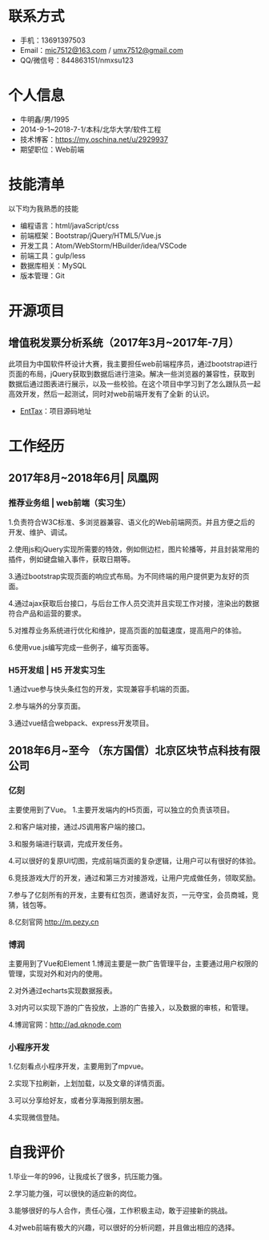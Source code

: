 
# 联系方式
 - 手机：13691397503
 - Email：mic7512@163.com / umx7512@gmail.com
 - QQ/微信号：844863151/nmxsu123
# 个人信息
 - 牛明鑫/男/1995
 - 2014-9-1~2018-7-1/本科/北华大学/软件工程
 - 技术博客：https://my.oschina.net/u/2929937
 - 期望职位：Web前端
# 技能清单
以下均为我熟悉的技能
- 编程语言：html/javaScript/css
- 前端框架：Bootstrap/jQuery/HTML5/Vue.js
- 开发工具：Atom/WebStorm/HBuilder/idea/VSCode
- 前端工具：gulp/less
- 数据库相关：MySQL
- 版本管理：Git

      
# 开源项目
## 增值税发票分析系统（2017年3月~2017年-7月）
此项目为中国软件杯设计大赛，我主要担任web前端程序员，通过bootstrap进行页面的布局，jQuery获取到数据后进行渲染。解决一些浏览器的兼容性，获取到数据后通过图表进行展示，以及一些校验。在这个项目中学习到了怎么跟队员一起高效开发，然后一起测试，同时对web前端开发有了全新 的认识。

  *   [EntTax](https://github.com/Hxmic/EntTax-1)：项目源码地址
# 工作经历
## 2017年8月~2018年6月| 凤凰网 
### 推荐业务组 | web前端（实习生）
1.负责符合W3C标准、多浏览器兼容、语义化的Web前端网页。并且方便之后的开发、维护、调试。

2.使用js和jQuery实现所需要的特效，例如侧边栏，图片轮播等，并且封装常用的插件，例如键盘输入事件，获取日期等。

3.通过bootstrap实现页面的响应式布局。为不同终端的用户提供更为友好的页面。

4.通过ajax获取后台接口，与后台工作人员交流并且实现工作对接，渲染出的数据符合产品和运营的要求。

5.对推荐业务系统进行优化和维护，提高页面的加载速度，提高用户的体验。

6.使用vue.js编写完成一些例子，编写页面等。
### H5开发组 | H5 开发实习生
1.通过vue参与快头条红包的开发，实现兼容手机端的页面。

2.参与端外的分享页面。

3.通过vue结合webpack、express开发项目。

## 2018年6月~至今 （东方国信）北京区块节点科技有限公司
### 亿刻
主要使用到了Vue。
1.主要开发端内的H5页面，可以独立的负责该项目。

2.和客户端对接，通过JS调用客户端的接口。

3.和服务端进行联调，完成开发任务。

4.可以很好的复原UI切图，完成前端页面的复杂逻辑，让用户可以有很好的体验。

6.竞技游戏大厅的开发，通过和第三方对接游戏，让用户完成做任务，领取奖励。

7.参与了亿刻所有的开发，主要有红包页，邀请好友页，一元夺宝，会员商城，竞猜，钱包等。

8.亿刻官网  http://m.pezy.cn

### 博润
主要用到了Vue和Element
1.博润主要是一款广告管理平台，主要通过用户权限的管理，实现对外和对内的使用。

2.对外通过echarts实现数据报表。

3.对内可以实现下游的广告投放，上游的广告接入，以及数据的审核，和管理。

4.博润官网：http://ad.qknode.com

### 小程序开发
1.亿刻看点小程序开发，主要用到了mpvue。

2.实现下拉刷新，上划加载，以及文章的详情页面。

3.可以分享给好友，或者分享海报到朋友圈。

4.实现微信登陆。

# 自我评价
1.毕业一年的996，让我成长了很多，抗压能力强。

2.学习能力强，可以很快的适应新的岗位。

3.能够很好的与人合作，责任心强，工作积极主动，敢于迎接新的挑战。

4.对web前端有极大的兴趣，可以很好的分析问题，并且做出相应的选择。
